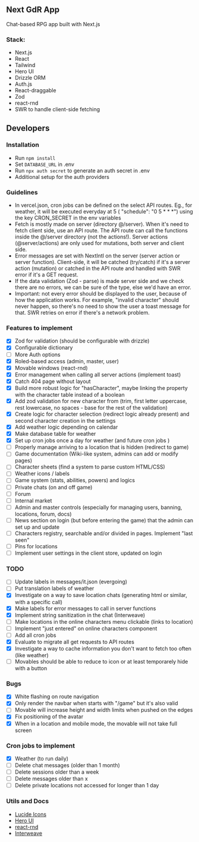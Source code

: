 ## Next GdR App

Chat-based RPG app built with Next.js

### Stack:

- Next.js
- React
- Tailwind
- Hero UI
- Drizzle ORM
- Auth.js
- React-draggable
- Zod
- react-rnd
- SWR to handle client-side fetching

## Developers

### Installation

- Run `npm install`
- Set `DATABASE_URL` in .env
- Run `npx auth secret` to generate an auth secret in .env
- Additional setup for the auth providers

### Guidelines

- In vercel.json, cron jobs can be defined on the select API routes. Eg., for weather, it will be executed everyday at 5 ( "schedule": "0 5 \* \* \*") using the key CRON_SECRET in the env variables
- Fetch is mostly made on server (directory @/server). When it's need to fetch client side, use an API route. The API route can call the functions inside the @/server directory (not the actions!). Server actions (@server/actions) are only used for mutations, both server and client side.
- Error messages are set with NextIntl on the server (server action or server function). Client-side, it will be catched (try/catch) if it's a server action (mutation) or catched in the API route and handled with SWR error if it's a GET request.
- If the data validation (Zod - parse) is made server side and we check there are no errors, we can be sure of the type, else we'd have an error.
- Important: not every error should be displayed to the user, because of how the application works. For example, "invalid character" should never happen, so there's no need to show the user a toast message for that. SWR retries on error if there's a network problem.

### Features to implement

- [x] Zod for validation (should be configurable with drizzle)
- [x] Configurable dictionary
- [ ] More Auth options
- [x] Roled-based access (admin, master, user)
- [x] Movable windows (react-rnd)
- [x] Error management when calling all server actions (implement toast)
- [x] Catch 404 page without layout
- [x] Build more robust logic for "hasCharacter", maybe linking the property with the character table instead of a boolean
- [x] Add zod validation for new character from (trim, first letter uppercase, rest lowercase, no spaces - base for the rest of the validation)
- [x] Create logic for character selection (redirect logic already present) and second character creation in the settings
- [x] Add weather logic depending on calendar
- [x] Make database table for weather
- [x] Set up cron jobs once a day for weather (and future cron jobs )
- [ ] Properly manage arriving to a location that is hidden (redirect to game)
- [ ] Game documentation (Wiki-like system, admins can add or modify pages)
- [ ] Character sheets (find a system to parse custom HTML/CSS)
- [ ] Weather icons / labels
- [ ] Game system (stats, abilities, powers) and logics
- [ ] Private chats (on and off game)
- [ ] Forum
- [ ] Internal market
- [ ] Admin and master controls (especially for managing users, banning, locations, forum, docs)
- [ ] News section on login (but before entering the game) that the admin can set up and update
- [ ] Characters registry, searchable and/or divided in pages. Implement "last seen"
- [ ] Pins for locations
- [ ] Implement user settings in the client store, updated on login

### TODO

- [ ] Update labels in messages/it.json (evergoing)
- [ ] Put translation labels of weather
- [x] Investigate on a way to save location chats (generating html or similar, with a specific call)
- [x] Make labels for error messages to call in server functions
- [x] Implement string sanitization in the chat (Interweave)
- [ ] Make locations in the online characters menu clickable (links to location)
- [ ] Implement "just entered" on online characters component
- [ ] Add all cron jobs
- [x] Evaluate to migrate all get requests to API routes
- [x] Investigate a way to cache information you don't want to fetch too often (like weather)
- [ ] Movables should be able to reduce to icon or at least temporarely hide with a button

### Bugs

- [x] White flashing on route navigation
- [x] Only render the navbar when starts with "/game" but it's also valid
- [ ] Movable will increase height and width limits when pushed on the edges
- [x] Fix positioning of the avatar
- [x] When in a location and mobile mode, the movable will not take full screen

### Cron jobs to implement
- [x] Weather (to run daily)
- [ ] Delete chat messages (older than 1 month)
- [ ] Delete sessions older than a week
- [ ] Delete messages older than x
- [ ] Delete private locations not accessed for longer than 1 day 

### Utils and Docs

- [Lucide Icons](https://lucide.dev/icons/)
- [Hero UI](https://www.heroui.com/)
- [react-rnd](https://github.com/bokuweb/react-rnd)
- [Interweave](https://interweave.dev/docs/)
